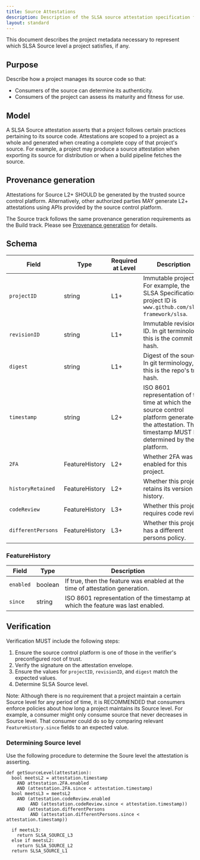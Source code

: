 ```yaml
---
title: Source Attestations
description: Description of the SLSA source attestation specification for verifying how source code is managed.
layout: standard
---
```

This document describes the project metadata necessary to represent which SLSA
Source level a project satisfies, if any.

## Purpose

Describe how a project manages its source code so that:

-   Consumers of the source can determine its authenticity.
-   Consumers of the project can assess its maturity and fitness for use.

## Model

A SLSA Source attestation asserts that a project follows certain practices
pertaining to its source code. Attestations are scoped to a project as a whole
and generated when creating a complete copy of that project's source. For
example, a project may produce a source attestation when exporting its source
for distribution or when a build pipeline fetches the source.

## Provenance generation

Attestations for Source L2+ SHOULD be generated by the trusted source control
platform. Alternatively, other authorized parties MAY generate L2+ attestations
using APIs provided by the source control platform.

The Source track follows the same provenance generation requirements as the
Build track. Please see
[Provenance generation](requirements#provenance-generation) for details.

## Schema

| Field | Type | Required at Level | Description
| --- | --- | --- | ---
| `projectID` | string | L1+ | Immutable project ID. For example, the SLSA Specification's project ID is `www.github.com/slsa-framework/slsa`.
| `revisionID` | string | L1+ | Immutable revision ID. In git terminology, this is the commit hash.
| `digest` | string | L1+ | Digest of the source. In git terminology, this is the repo's tree hash.
| `timestamp` | string | L2+ | ISO 8601 representation of the time at which the source control platform generated the attestation. This timestamp MUST be determined by the platform.
| `2FA` | FeatureHistory | L2+ | Whether 2FA was enabled for this project.
| `historyRetained` | FeatureHistory | L2+ | Whether this project retains its version history.
| `codeReview` | FeatureHistory | L3+ | Whether this project requires code review.
| `differentPersons` | FeatureHistory | L3+ | Whether this project has a different persons policy.

### FeatureHistory

| Field | Type | Description
| --- | --- | ---
| `enabled` | boolean | If true, then the feature was enabled at the time of attestation generation.
| `since` | string | ISO 8601 representation of the timestamp at which the feature was last enabled.

## Verification

Verification MUST include the following steps:

1.  Ensure the source control platform is one of those in the verifier's preconfigured root of trust.
2.  Verify the signature on the attestation envelope.
3.  Ensure the values for `projectID`, `revisionID`, and `digest` match the expected values.
4.  Determine SLSA Source level.

Note: Although there is no requirement that a project maintain a certain Source
level for any period of time, it is RECOMMENDED that consumers enforce policies
about how long a project maintains its Source level. For example, a consumer
might only consume source that never decreases in Source level. That consumer
could do so by comparing relevant `FeatureHistory.since` fields to an expected
value.

### Determining Source level

Use the following procedure to determine the Soure level the attestation is asserting.

```pseudocode
def getSourceLevel(attestation):
  bool meetsL2 = attestation.timestamp
    AND attestation.2FA.enabled
    AND (attestation.2FA.since < attestation.timestamp)
  bool meetsL3 = meetsL2
    AND (attestation.codeReview.enabled
         AND (attestation.codeReview.since < attestation.timestamp))
    AND (attestation.differentPersons
         AND (attestation.differentPersons.since < attestation.timestamp))

  if meetsL3:
    return SLSA_SOURCE_L3
  else if meetsL2:
    return SLSA_SOURCE_L2
  return SLSA_SOURCE_L1
```
